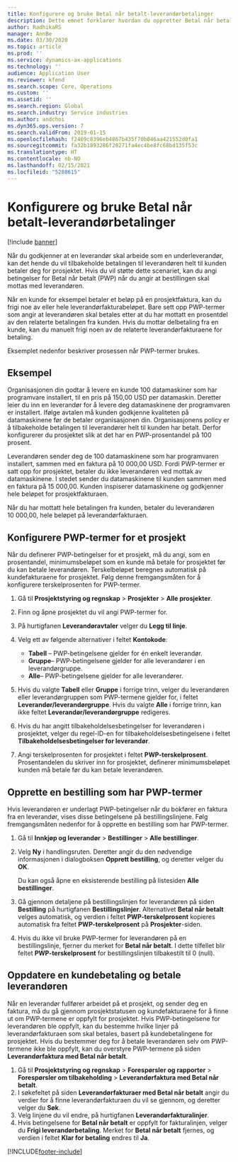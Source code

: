```yaml
---
title: Konfigurere og bruke Betal når betalt-leverandørbetalinger
description: Dette emnet forklarer hvordan du oppretter Betal når betalt-betingelser (PWP), slik at du kan frigi delvise leverandørbetalinger basert på kundebetalinger.
author: RadhikaRS
manager: AnnBe
ms.date: 03/30/2020
ms.topic: article
ms.prod: ''
ms.service: dynamics-ax-applications
ms.technology: ''
audience: Application User
ms.reviewer: kfend
ms.search.scope: Core, Operations
ms.custom: ''
ms.assetid: ''
ms.search.region: Global
ms.search.industry: Service industries
ms.author: andchoi
ms.dyn365.ops.version: 7
ms.search.validFrom: 2019-01-15
ms.openlocfilehash: f2469c8396eb4867b435f70b046aa421552d0fa1
ms.sourcegitcommit: fa32b1893286f20271fa4ec4be8fc68bd135f53c
ms.translationtype: HT
ms.contentlocale: nb-NO
ms.lasthandoff: 02/15/2021
ms.locfileid: "5288615"
---
```

# <a name="set-up-and-use-pay-when-paid-vendor-payments"></a>Konfigurere og bruke Betal når betalt-leverandørbetalinger

[!include [banner](../includes/banner.md)]

Når du godkjenner at en leverandør skal arbeide som en underleverandør, kan det hende du vil tilbakeholde betalingen til leverandøren helt til kunden betaler deg for prosjektet. Hvis du vil støtte dette scenariet, kan du angi betingelser for Betal når betalt (PWP) når du angir at bestillingen skal mottas med leverandøren.

Når en kunde for eksempel betaler et beløp på en prosjektfaktura, kan du frigi noe av eller hele leverandørfakturabeløpet. Bare sett opp PWP-termer som angir at leverandøren skal betales etter at du har mottatt en prosentdel av den relaterte betalingen fra kunden. Hvis du mottar delbetaling fra en kunde, kan du manuelt frigi noen av de relaterte leverandørfakturaene for betaling.

Eksemplet nedenfor beskriver prosessen når PWP-termer brukes.

## <a name="example"></a>Eksempel

Organisasjonen din godtar å levere en kunde 100 datamaskiner som har programvare installert, til en pris på 150,00 USD per datamaskin. Deretter leier du inn en leverandør for å levere deg datamaskinene der programvaren er installert. Ifølge avtalen må kunden godkjenne kvaliteten på datamaskinene før de betaler organisasjonen din. Organisasjonens policy er å tilbakeholde betalingen til leverandører helt til kunden har betalt. Derfor konfigurerer du prosjektet slik at det har en PWP-prosentandel på 100 prosent.

Leverandøren sender deg de 100 datamaskinene som har programvaren installert, sammen med en faktura på 10 000,00 USD. Fordi PWP-termer er satt opp for prosjektet, betaler du ikke leverandøren ved mottak av datamaskinene. I stedet sender du datamaskinene til kunden sammen med en faktura på 15 000,00. Kunden inspiserer datamaskinene og godkjenner hele beløpet for prosjektfakturaen.

Når du har mottatt hele betalingen fra kunden, betaler du leverandøren 10 000,00, hele beløpet på leverandørfakturaen.

## <a name="set-up-pwp-terms-for-a-project"></a>Konfigurere PWP-termer for et prosjekt

Når du definerer PWP-betingelser for et prosjekt, må du angi, som en prosentandel, minimumsbeløpet som en kunde må betale for prosjektet før du kan betale leverandøren. Terskelbeløpet beregnes automatisk på kundefakturaene for prosjektet. Følg denne fremgangsmåten for å konfigurere terskelprosenten for PWP-termer.

1. Gå til **Prosjektstyring og regnskap** \> **Prosjekter** \> **Alle prosjekter**.
2. Finn og åpne prosjektet du vil angi PWP-termer for.
3. På hurtigfanen **Leverandøravtaler** velger du **Legg til linje**.
3. Velg ett av følgende alternativer i feltet **Kontokode**:

    - **Tabell** – PWP-betingelsene gjelder for én enkelt leverandør.
    - **Gruppe**– PWP-betingelsene gjelder for alle leverandører i en leverandørgruppe.
    - **Alle**– PWP-betingelsene gjelder for alle leverandører.

4. Hvis du valgte **Tabell** eller **Gruppe** i forrige trinn, velger du leverandøren eller leverandørgruppen som PWP-termene gjelder for, i feltet **Leverandør/leverandørgruppe**. Hvis du valgte **Alle** i forrige trinn, kan ikke feltet **Leverandør/leverandørgruppe** redigeres.
5. Hvis du har angitt tilbakeholdelsesbetingelser for leverandøren i prosjektet, velger du regel-ID-en for tilbakeholdelsesbetingelsene i feltet **Tilbakeholdelsesbetingelser for leverandør**.
6. Angi terskelprosenten for prosjektet i feltet **PWP-terskelprosent**. Prosentandelen du skriver inn for prosjektet, definerer minimumsbeløpet kunden må betale før du kan betale leverandøren.

## <a name="create-a-po-that-has-pwp-terms"></a>Opprette en bestilling som har PWP-termer

Hvis leverandøren er underlagt PWP-betingelser når du bokfører en faktura fra en leverandør, vises disse betingelsene på bestillingslinjene. Følg fremgangsmåten nedenfor for å opprette en bestilling som har PWP-termer.

1. Gå til **Innkjøp og leverandør** \> **Bestillinger** \> **Alle bestillinger**.
2. Velg **Ny** i handlingsruten. Deretter angir du den nødvendige informasjonen i dialogboksen **Opprett bestilling**, og deretter velger du **OK**.

    Du kan også åpne en eksisterende bestilling på listesiden **Alle bestillinger**.

4. Gå gjennom detaljene på bestillingslinjen for leverandøren på siden **Bestilling** på hurtigfanen **Bestillingslinjer**. Alternativet **Betal når betalt** velges automatisk, og verdien i feltet **PWP-terskelprosent** kopieres automatisk fra feltet **PWP-terskelprosent** på **Prosjekter**-siden.
6. Hvis du ikke vil bruke PWP-termer for leverandøren på en bestillingslinje, fjerner du merket for **Betal når betalt**. I dette tilfellet blir feltet **PWP-terskelprosent** for bestillingslinjen tilbakestilt til 0 (null).

## <a name="update-a-customer-payment-and-pay-the-vendor"></a>Oppdatere en kundebetaling og betale leverandøren

Når en leverandør fullfører arbeidet på et prosjekt, og sender deg en faktura, må du gå gjennom prosjektstatusen og kundefakturaene for å finne ut om PWP-termene er oppfylt for prosjektet. Hvis PWP-betingelsene for leverandøren ble oppfylt, kan du bestemme hvilke linjer på leverandørfakturaen som skal betales, basert på kundebetalingene for prosjektet. Hvis du bestemmer deg for å betale leverandøren selv om PWP-termene ikke ble oppfylt, kan du overstyre PWP-termene på siden **Leverandørfaktura med Betal når betalt**.

1. Gå til **Prosjektstyring og regnskap** \> **Forespørsler og rapporter** \> **Forespørsler om tilbakeholding** \> **Leverandørfaktura med Betal når betalt**.
2. I søkefeltet på siden **Leverandørfakturaer med Betal når betalt** angir du verdier for å finne leverandørfakturaen du vil se gjennom, og deretter velger du **Søk**.
3. Velg linjene du vil endre, på hurtigfanen **Leverandørfakturalinjer**.
4. Hvis betingelsene for **Betal når betalt** er oppfylt for fakturalinjen, velger du **Frigi leverandørbetaling**. Merket for **Betal når betalt** fjernes, og verdien i feltet **Klar for betaling** endres til **Ja**.


[!INCLUDE[footer-include](../includes/footer-banner.md)]